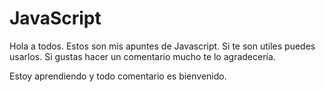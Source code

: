 # JavaScript

Hola a todos. Estos son mis apuntes de Javascript. Si te son utiles puedes usarlos.
Si gustas hacer un comentario mucho te lo agradecería.

Estoy aprendiendo y todo comentario es bienvenido.
